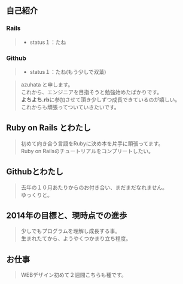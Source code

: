 ## 自己紹介

### Rails
> - status１：たね
### Github
> - status１：たね(もう少しで双葉)

> azuhata と申します。  
> これから、エンジニアを目指そうと勉強始めたばかりです。  
> **よちよち.rb**に参加させて頂き少しずつ成長できているのが嬉しい。  
> これからも頑張ってついていきたいです。

## Ruby on Rails とわたし

> 初めて向き合う言語をRubyに決め本を片手に頑張ってます。  
> Ruby on Railsのチュートリアルをコンプリートしたい。  

## Githubとわたし

> 去年の１０月あたりからのお付き合い、まだまだなれません。  
> ゆっくりと。  

## 2014年の目標と、現時点での進歩

>少しでもプログラムを理解し成長する事。  
>生まれたてから、ようやくつかまり立ち程度。   

## お仕事

>WEBデザイン初めて２週間こちらも種です。
